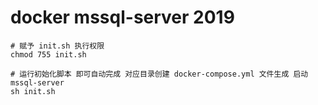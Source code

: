# docker mssql-server 2019
```shell script
# 赋予 init.sh 执行权限
chmod 755 init.sh

# 运行初始化脚本 即可自动完成 对应目录创建 docker-compose.yml 文件生成 启动 mssql-server 
sh init.sh

```